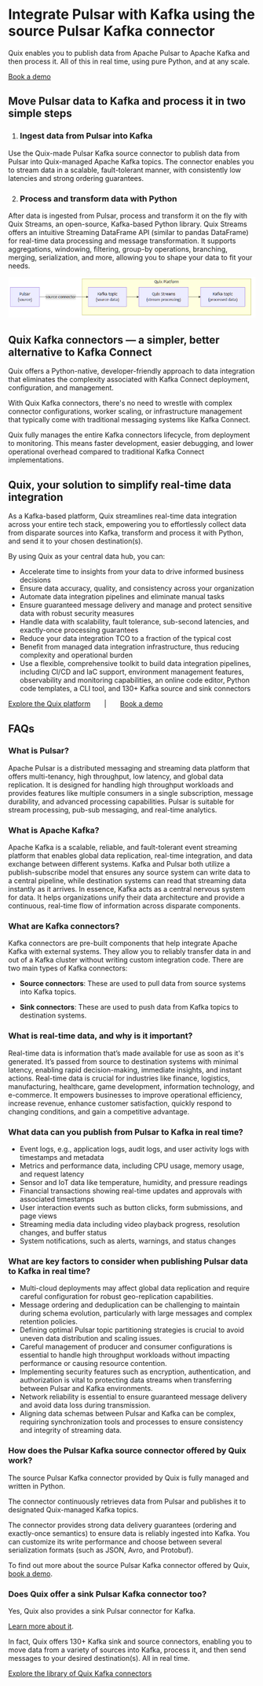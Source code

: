 <!--- BEGIN MARKDOWN --->
# Integrate Pulsar with Kafka using the source Pulsar Kafka connector

Quix enables you to publish data from Apache Pulsar to Apache Kafka and then process it. All of this in real time, using pure Python, and at any scale.

[Book a demo](https://share.hsforms.com/1iW0TmZzKQMChk0lxd_tGiw4yjw2)

## Move Pulsar data to Kafka and process it in two simple steps

1. ### Ingest data from Pulsar into Kafka

Use the Quix-made Pulsar Kafka source connector to publish data from Pulsar into Quix-managed Apache Kafka topics. The connector enables you to stream data in a scalable, fault-tolerant manner, with consistently low latencies and strong ordering guarantees.

2. ### Process and transform data with Python

After data is ingested from Pulsar, process and transform it on the fly with Quix Streams, an open-source, Kafka-based Python library. Quix Streams offers an intuitive Streaming DataFrame API (similar to pandas DataFrame) for real-time data processing and message transformation. It supports aggregations, windowing, filtering, group-by operations, branching, merging, serialization, and more, allowing you to shape your data to fit your needs.

![Diagram](images/ApachePulsar-source_diagram_1.png)

## Quix Kafka connectors — a simpler, better alternative to Kafka Connect

Quix offers a Python-native, developer-friendly approach to data integration that eliminates the complexity associated with Kafka Connect deployment, configuration, and management.

With Quix Kafka connectors, there's no need to wrestle with complex connector configurations, worker scaling, or infrastructure management that typically come with traditional messaging systems like Kafka Connect.

Quix fully manages the entire Kafka connectors lifecycle, from deployment to monitoring. This means faster development, easier debugging, and lower operational overhead compared to traditional Kafka Connect implementations.

## Quix, your solution to simplify real-time data integration

As a Kafka-based platform, Quix streamlines real-time data integration across your entire tech stack, empowering you to effortlessly collect data from disparate sources into Kafka, transform and process it with Python, and send it to your chosen destination(s).

By using Quix as your central data hub, you can:

* Accelerate time to insights from your data to drive informed business decisions  
* Ensure data accuracy, quality, and consistency across your organization  
* Automate data integration pipelines and eliminate manual tasks  
* Ensure guaranteed message delivery and manage and protect sensitive data with robust security measures  
* Handle data with scalability, fault tolerance, sub-second latencies, and exactly-once processing guarantees  
* Reduce your data integration TCO to a fraction of the typical cost  
* Benefit from managed data integration infrastructure, thus reducing complexity and operational burden  
* Use a flexible, comprehensive toolkit to build data integration pipelines, including CI/CD and IaC support, environment management features, observability and monitoring capabilities, an online code editor, Python code templates, a CLI tool, and 130+ Kafka source and sink connectors

[Explore the Quix platform](https://portal.demo.quix.io/?workspace=demo-dataintegrationdemo-prod)  |  [Book a demo](https://share.hsforms.com/1iW0TmZzKQMChk0lxd_tGiw4yjw2)

## FAQs

### What is Pulsar?

Apache Pulsar is a distributed messaging and streaming data platform that offers multi-tenancy, high throughput, low latency, and global data replication. It is designed for handling high throughput workloads and provides features like multiple consumers in a single subscription, message durability, and advanced processing capabilities. Pulsar is suitable for stream processing, pub-sub messaging, and real-time analytics.

### What is Apache Kafka?

Apache Kafka is a scalable, reliable, and fault-tolerant event streaming platform that enables global data replication, real-time integration, and data exchange between different systems. Kafka and Pulsar both utilize a publish-subscribe model that ensures any source system can write data to a central pipeline, while destination systems can read that streaming data instantly as it arrives. In essence, Kafka acts as a central nervous system for data. It helps organizations unify their data architecture and provide a continuous, real-time flow of information across disparate components.

### What are Kafka connectors?

Kafka connectors are pre-built components that help integrate Apache Kafka with external systems. They allow you to reliably transfer data in and out of a Kafka cluster without writing custom integration code. There are two main types of Kafka connectors:

* **Source connectors**: These are used to pull data from source systems into Kafka topics.

* **Sink connectors**: These are used to push data from Kafka topics to destination systems.

### What is real-time data, and why is it important?

Real-time data is information that’s made available for use as soon as it's generated. It’s passed from source to destination systems with minimal latency, enabling rapid decision-making, immediate insights, and instant actions. Real-time data is crucial for industries like finance, logistics, manufacturing, healthcare, game development, information technology, and e-commerce. It empowers businesses to improve operational efficiency, increase revenue, enhance customer satisfaction, quickly respond to changing conditions, and gain a competitive advantage.

### What data can you publish from Pulsar to Kafka in real time?

* Event logs, e.g., application logs, audit logs, and user activity logs with timestamps and metadata  
* Metrics and performance data, including CPU usage, memory usage, and request latency  
* Sensor and IoT data like temperature, humidity, and pressure readings  
* Financial transactions showing real-time updates and approvals with associated timestamps  
* User interaction events such as button clicks, form submissions, and page views  
* Streaming media data including video playback progress, resolution changes, and buffer status  
* System notifications, such as alerts, warnings, and status changes  

### What are key factors to consider when publishing Pulsar data to Kafka in real time?

* Multi-cloud deployments may affect global data replication and require careful configuration for robust geo-replication capabilities.  
* Message ordering and deduplication can be challenging to maintain during schema evolution, particularly with large messages and complex retention policies.  
* Defining optimal Pulsar topic partitioning strategies is crucial to avoid uneven data distribution and scaling issues.  
* Careful management of producer and consumer configurations is essential to handle high throughput workloads without impacting performance or causing resource contention.  
* Implementing security features such as encryption, authentication, and authorization is vital to protecting data streams when transferring between Pulsar and Kafka environments.  
* Network reliability is essential to ensure guaranteed message delivery and avoid data loss during transmission.  
* Aligning data schemas between Pulsar and Kafka can be complex, requiring synchronization tools and processes to ensure consistency and integrity of streaming data.

### How does the Pulsar Kafka source connector offered by Quix work?

The source Pulsar Kafka connector provided by Quix is fully managed and written in Python.

The connector continuously retrieves data from Pulsar and publishes it to designated Quix-managed Kafka topics.

The connector provides strong data delivery guarantees (ordering and exactly-once semantics) to ensure data is reliably ingested into Kafka. You can customize its write performance and choose between several serialization formats (such as JSON, Avro, and Protobuf).

To find out more about the source Pulsar Kafka connector offered by Quix, [book a demo](https://share.hsforms.com/1iW0TmZzKQMChk0lxd_tGiw4yjw2).

### Does Quix offer a sink Pulsar Kafka connector too?

Yes, Quix also provides a sink Pulsar connector for Kafka.

[Learn more about it](../../../quix-streams/sinks/coming-soon/ApachePulsar-sink.md).

In fact, Quix offers 130+ Kafka sink and source connectors, enabling you to move data from a variety of sources into Kafka, process it, and then send messages to your desired destination(s). All in real time.

[Explore the library of Quix Kafka connectors](https://quix.io/connectors)
<!--- END MARKDOWN --->